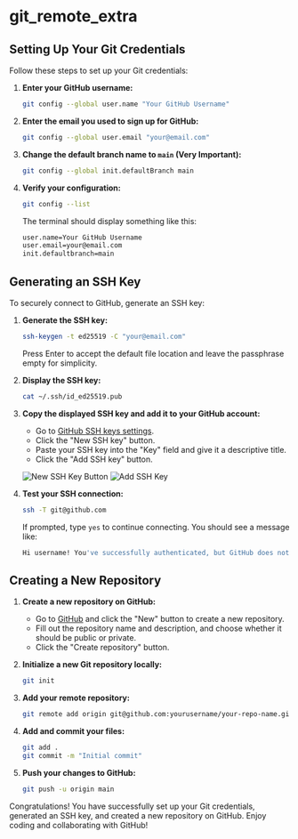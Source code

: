 # git_remote_extra

## Setting Up Your Git Credentials

Follow these steps to set up your Git credentials:

1. **Enter your GitHub username:**

   ```bash
   git config --global user.name "Your GitHub Username"
   ```

2. **Enter the email you used to sign up for GitHub:**

   ```bash
   git config --global user.email "your@email.com"
   ```

3. **Change the default branch name to `main` (Very Important):**

   ```bash
   git config --global init.defaultBranch main
   ```

4. **Verify your configuration:**

   ```bash
   git config --list
   ```

   The terminal should display something like this:

   ```bash
   user.name=Your GitHub Username
   user.email=your@email.com
   init.defaultbranch=main
   ```

## Generating an SSH Key

To securely connect to GitHub, generate an SSH key:

1. **Generate the SSH key:**

   ```bash
   ssh-keygen -t ed25519 -C "your@email.com"
   ```

   Press Enter to accept the default file location and leave the passphrase empty for simplicity.

2. **Display the SSH key:**

   ```bash
   cat ~/.ssh/id_ed25519.pub
   ```

3. **Copy the displayed SSH key and add it to your GitHub account:**

   - Go to [GitHub SSH keys settings](https://github.com/settings/keys).
   - Click the "New SSH key" button.
   - Paste your SSH key into the "Key" field and give it a descriptive title.
   - Click the "Add SSH key" button.

   ![New SSH Key Button](sshbutton.png)
   ![Add SSH Key](newsshsubmit.png)

4. **Test your SSH connection:**

   ```bash
   ssh -T git@github.com
   ```

   If prompted, type `yes` to continue connecting. You should see a message like:

   ```bash
   Hi username! You've successfully authenticated, but GitHub does not provide shell access.
   ```

## Creating a New Repository

1. **Create a new repository on GitHub:**

   - Go to [GitHub](https://github.com) and click the "New" button to create a new repository.
   - Fill out the repository name and description, and choose whether it should be public or private.
   - Click the "Create repository" button.

2. **Initialize a new Git repository locally:**

   ```bash
   git init
   ```

3. **Add your remote repository:**

   ```bash
   git remote add origin git@github.com:yourusername/your-repo-name.git
   ```

4. **Add and commit your files:**

   ```bash
   git add .
   git commit -m "Initial commit"
   ```

5. **Push your changes to GitHub:**

   ```bash
   git push -u origin main
   ```

Congratulations! You have successfully set up your Git credentials, generated an SSH key, and created a new repository on GitHub. Enjoy coding and collaborating with GitHub!
